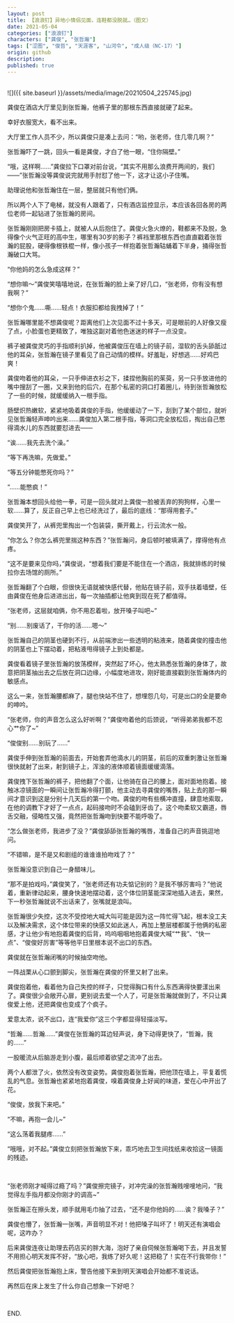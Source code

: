 ```yaml
---
layout: post
title: 【浪浪钉】异地小情侣见面，连鞋都没脱就…（图文）
date: 2021-05-04
categories: ["浪浪钉"]
characters: ["龚俊", "张哲瀚"]
tags: ["涩图", "俊哲", "天涯客", "山河令", "成人级（NC-17）"]
origin: github
description: 
published: true
---
```


<br>
![]({{ site.baseurl }}/assets/media/image/20210504_225745.jpg)

<br>

龚俊在酒店大厅里见到张哲瀚，他裤子里的那根东西直接就硬了起来。

幸好衣服宽大，看不出来。

大厅里工作人员不少，所以龚俊只是凑上去问：“哟，张老师，住几零几啊？”

张哲瀚吓了一跳，回头一看是龚俊，才白了他一眼，“住你隔壁。”

“哦，这样啊……”龚俊拉下口罩对前台说，“其实不用那么浪费开两间的，我们——”张哲瀚没等龚俊说完就用手肘怼了他一下，这才让这小子住嘴。

助理说他和张哲瀚住在一层，整层就只有他们俩。

所以两个人下了电梯，就没有人跟着了，只有酒店监控显示，本应该各回各房的两位老师一起钻进了张哲瀚的房间。

张哲瀚刚刚把房卡插上，就被人从后抱住了。龚俊火急火燎的，鞋都来不及脱，急得像个火气正旺的高中生，哪里有30岁的影子？裤裆里那根东西也直直戳着张哲瀚的屁股，硬得像根铁棍一样，像小孩子一样抱着张哲瀚轱蛹着下半身，捅得张哲瀚破口大骂。

“你他妈的怎么急成这样？”

“想你嘛～”龚俊笑嘻嘻地说，在张哲瀚的脸上亲了好几口，“张老师，你有没有想我啊？”

“想你个鬼……嘶……轻点！衣服扣都给我拽掉了！”

张哲瀚哪里能不想龚俊呢？距离他们上次见面不过十多天，可是眼前的人好像又瘦了点，小脸蛋也更精致了，唯独这副对着他色迷迷的样子一点没变。

裤子被龚俊灵巧的手指顺利扒掉，他被龚俊压在墙上的镜子前，湿软的舌头舔舐过他的耳朵，张哲瀚在镜子里看见了自己动情的模样。好羞耻，好想逃……好鸡巴爽！

龚俊吻着他的耳朵，一只手伸进衣衫之下，揉捏他胸前的茱萸，另一只手放进他的嘴中搜刮了一圈，又来到他的后穴，在那个私密的洞口打着圈儿，待到张哲瀚放松了一些的时候，就缓缓纳入一根手指。

肠壁炽热嫩软，紧紧地吸着龚俊的手指，他缓缓动了一下，刮到了某个部位，就听见张哲瀚轻声呻吟出来……龚俊加入第二根手指，等洞口完全放松后，掏出自己憋得滴水儿的东西就要怼进去——

“诶……我先去洗个澡。”

“等下再洗嘛，先做爱。”

“等五分钟能憋死你吗？”

“……能憋疯！”

张哲瀚本想回头给他一拳，可是一回头就对上龚俊一脸被丢弃的狗狗样，心里一软……算了，反正自己早上也已经洗过了，最后的底线：“那得用套子。”

龚俊笑开了，从裤兜里掏出一个包装袋，撕开戴上，行云流水一般。

“你怎么？你怎么裤兜里揣这种东西？”张哲瀚问，身后顿时被填满了，撑得他有点疼。

“这不是要来见你吗，”龚俊说，“想着我们要是不能住在一个酒店，我就排练的时候拉你去场馆的厕所。”

张哲瀚翻了个白眼，但很快无语就被快感代替，他贴在镜子前，双手扶着墙壁，任由龚俊在他身后进进出出，每一次抽插都让他爽到现在死了都值得。

“张老师，这层就咱俩，你不用忍着啦，放开嗓子叫吧~”

“别……别废话了，干你的活……嗯～”

张哲瀚自己的阴茎也硬到不行，从前端渗出一些透明的粘液来，随着龚俊的撞击他的阴茎也上下摆动着，把粘液甩得镜子上到处都是。

龚俊看着镜子里张哲瀚的放荡模样，突然起了坏心，他太熟悉张哲瀚的身体了，故意把阴茎抽出去之后放在洞口边缘，小幅度地进攻，刚好能直接戳到张哲瀚体内的敏感点。

这么一来，张哲瀚腰都麻了，腿也快站不住了，想埋怨几句，可是出口的全是要命的呻吟。

“张老师，你的声音怎么这么好听啊？”龚俊吻着他的后颈说，“听得弟弟我都不忍心艹你了~”

“俊俊别……别玩了……”

龚俊手伸到张哲瀚的前面去，开始套弄他滴水儿的阴茎，前后的双重刺激让张哲瀚很快就射了出来，射到镜子上，浑浊的液体顺着镜面缓缓滴落。

龚俊拽下张哲瀚的裤子，把他翻了个面，让他骑在自己的腰上，面对面地抱着。接触冰凉镜面的一瞬间让张哲瀚冷得打颤，他主动去寻龚俊的嘴唇，贴上去的那一瞬间才意识到这是分别十几天后的第一个吻。龚俊的吻有些横冲直撞，肆意地索取，在他的调教下才好了一点点，起码接吻时不会磕到牙齿了。这个吻柔软又霸道，唇舌交融，侵略性又强，竟然把张哲瀚吻到快要不能呼吸了。

“怎么做张老师，我进步了没？”龚俊舔舔张哲瀚的嘴唇，准备自己的声音挑逗地问。

“不错嘛，是不是又和剧组的谁谁谁拍吻戏了？”

张哲瀚没意识到自己一身醋味儿。

“那不是拍戏吗，”龚俊笑了，“张老师还有功夫惦记别的？是我不够厉害吗？”他说着，重新律动起来，腰身快速地摆动着，这个体位阴茎能深深地插入进去，果然，下一秒张哲瀚就说不出话来了，张嘴就是浪叫。

张哲瀚很少失控，这次不受控地大喊大叫可能是因为这一阵忙得飞起，根本没工夫以及解决需求，这个体位带来的快感又如此迷人，再加上整层楼都属于他俩的私密感，才让他少有地抱着龚俊的后背，呜呜咽咽地抱着龚俊大喊“艹我”、“快一点”、“俊俊好厉害”等等他平日里根本说不出口的东西。

龚俊就在张哲瀚闭嘴的时候抽空吻他。

一阵战栗从心口颤到脚尖，张哲瀚在龚俊的怀里又射了出来。

龚俊抱着他，看着他为自己失控的样子，只觉得胸口有什么东西满得快要漾出来了。龚俊很少会敞开心扉，更别说去爱一个人了，可是张哲瀚就做到了，不只让龚俊爱上他，还把龚俊也变成了个疯子。

爱意太浓，说不出口，连“我爱你”这三个字都显得轻描淡写。

“哲瀚……哲瀚……”龚俊在张哲瀚的耳边轻声说，身下动得更快了，“哲瀚，我的……”

一股暖流从后脑游走到小腹，最后顺着欲望之流冲了出去。

两个人都泄了火，依然没有改变姿势。龚俊抱着张哲瀚，把他顶在墙上，平复着慌乱的气息。张哲瀚也紧紧地抱着龚俊，嗅着龚俊身上好闻的味道，爱在心中开出了花。

“俊俊，放我下来吧。”

“不嘛，再抱一会儿~”

“这么荡着我腿疼……”

“哦哦，对不起。”龚俊立刻把张哲瀚放下来，乖巧地去卫生间找纸来收拾这一镜面的残迹。

<br>

“张老师刚才喊得过瘾了吗？”龚俊擦完镜子，对冲完澡的张哲瀚贱嗖嗖地问，“我觉得左手指月都没你刚才的调高~”

张哲瀚正在擦头发，顺手就用毛巾抽了过去，“还不是你他妈的……诶？我嗓子？”

龚俊也懵了，张哲瀚一张嘴，声音明显不对！他把嗓子叫坏了！明天还有演唱会呢，这咋办？

后来龚俊连夜让助理去药店买的胖大海，泡好了亲自伺候张哲瀚喝下去，并且发誓不用担心明天发挥不好，“放心吧，我练了好久呢！这把稳了！实在不行我带你！”

然后龚俊把张哲瀚抱上床，警告他接下来到明天演唱会开始都不准说话。

再然后在床上发生了什么你自己想象一下好吧？

<br>

END.